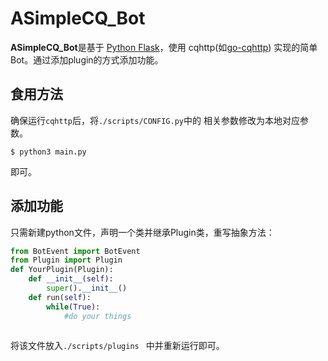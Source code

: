 # ASimpleCQ_Bot

**ASimpleCQ_Bot**是基于 [Python Flask](https://github.com/pallets/flask)，使用 cqhttp(如[go-cqhttp](https://github.com/Mrs4s/go-cqhttp)) 实现的简单Bot。通过添加plugin的方式添加功能。

## 食用方法

确保运行`cqhttp`后，将`./scripts/CONFIG.py`中的 相关参数修改为本地对应参数。

```shell
$ python3 main.py
```

即可。



## 添加功能

只需新建python文件，声明一个类并继承Plugin类，重写抽象方法：

```python
from BotEvent import BotEvent
from Plugin import Plugin
def YourPlugin(Plugin):
    def __init__(self):
        super().__init__()
    def run(self):
        while(True):
            #do your things
            
```

将该文件放入`./scripts/plugins ` 中并重新运行即可。